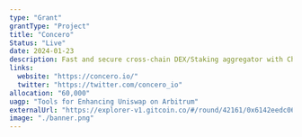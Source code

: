 ```yaml
---
type: "Grant"
grantType: "Project"
title: "Concero"
Status: "Live"
date: 2024-01-23
description: Fast and secure cross-chain DEX/Staking aggregator with Chainlink CCIP, aiming for sub-1 minute transaction execution across EVM chains.
links:
  website: "https://concero.io/"
  twitter: "https://twitter.com/concero_io"
allocation: "60,000"
uagp: "Tools for Enhancing Uniswap on Arbitrum"
externalUrl: "https://explorer-v1.gitcoin.co/#/round/42161/0x6142eedc06d80f3b362ce43b4ac52fad679dc850/47"
image: "./banner.png"
---
```

